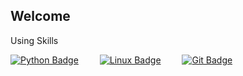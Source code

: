 ## Welcome

<!--
**yuniwink/yuniwink** is a ✨ _special_ ✨ repository because its `README.md` (this file) appears on your GitHub profile.

Here are some ideas to get you started:

- 🔭 I’m currently working on ...
- 🌱 I’m currently learning ...
- 👯 I’m looking to collaborate on ...
- 🤔 I’m looking for help with ...
- 💬 Ask me about ...
- 📫 How to reach me: ...
- 😄 Pronouns: ...
- ⚡ Fun fact: ...
-->

Using Skills

<div class="badge-container">
  <a href="https://www.python.org/" target="_blank" style="display: inline-block; margin-right: 30px;">
    <img src="https://img.shields.io/badge/Python-%233776AB?style=flat&logo=python&logoColor=white" alt="Python Badge" />
  </a>
  <a href="https://www.linux.org/" target="_blank" style="display: inline-block; margin-right: 30px;">
    <img src="https://img.shields.io/badge/Linux-%23FCC624?style=flat&logo=linux&logoColor=black" alt="Linux Badge" />
  </a>
  <a href="https://git-scm.com/" target="_blank" style="display: inline-block; margin-right: 30px;">
    <img src="https://img.shields.io/badge/Git-%23F05032?style=flat&logo=git&logoColor=white" alt="Git Badge" />
  </a>
</div>


